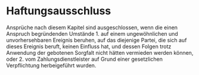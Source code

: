 # Haftungsausschluss

Ansprüche nach diesem Kapitel sind ausgeschlossen, wenn die einen Anspruch begründenden Umstände  1.
 auf einem ungewöhnlichen und unvorhersehbaren Ereignis beruhen, auf das diejenige Partei, die sich auf dieses Ereignis beruft, keinen Einfluss hat, und dessen Folgen trotz Anwendung der gebotenen Sorgfalt nicht hätten vermieden werden können, oder
 2.
 vom Zahlungsdienstleister auf Grund einer gesetzlichen Verpflichtung herbeigeführt wurden.
 

